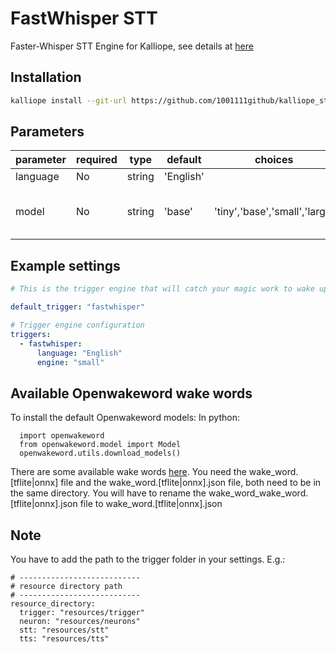 # FastWhisper STT
Faster-Whisper STT Engine for Kalliope, see details at [here](https://github.com/SYSTRAN/faster-whisper)

## Installation
```bash
kalliope install --git-url https://github.com/1001111github/kalliope_stt_fastwhisper.git
```

## Parameters

| parameter    | required | type    | default | choices                     | comment                                                                                          |
|--------------|----------|---------|---------|-----------------------------|----------------------------|
| language     | No       | string  |'English'|                             | 
| model        | No       | string  |'base'   |'tiny','base','small','large'| Model size, resource needs

## Example settings

```yaml
# This is the trigger engine that will catch your magic work to wake up Kalliope.

default_trigger: "fastwhisper"

# Trigger engine configuration
triggers:
  - fastwhisper:
      language: "English"
      engine: "small"
```

## Available Openwakeword wake words
To install the default Openwakeword models:
In python:
```
  import openwakeword
  from openwakeword.model import Model
  openwakeword.utils.download_models()
```

There are some available wake words [here](https://github.com/fwartner/home-assistant-wakewords-collection). 
You need the wake_word.[tflite|onnx] file and the wake_word.[tflite|onnx].json file, both need to be in the same directory. 
You will have to rename the wake_word_wake_word.[tflite|onnx].json file to wake_word.[tflite|onnx].json

## Note

You have to add the path to the trigger folder in your settings.
E.g.:
```
# ---------------------------
# resource directory path
# ---------------------------
resource_directory:
  trigger: "resources/trigger"
  neuron: "resources/neurons"
  stt: "resources/stt"
  tts: "resources/tts"
```
